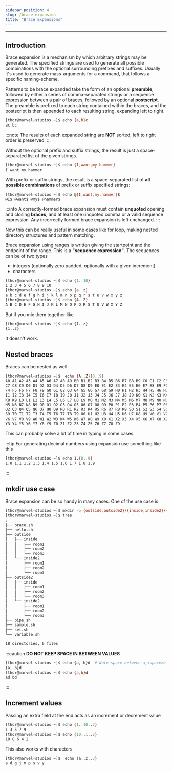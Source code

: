 ```yaml
---
sidebar_position: 4
slug: /brace-expansion
title: "Brace Expansions"
---
```


---
## Introduction

Brace expansion is a mechanism by which arbitrary strings may be generated. The specified strings are used to generate all possible combinations with the optional surrounding prefixes and suffixes. Usually it's used to generate mass-arguments for a command, that follows a specific naming-scheme.

Patterns to be brace expanded take the form of an optional **preamble**, followed by either a series of comma-separated strings or a sequence expression between a pair of braces, followed by an optional **postscript**. The preamble is prefixed to each string contained within the braces, and the postscript is then appended to each resulting string, expanding left to right.

```bash
[thor@marvel-studios ~]$ echo {a,b}c
ac bc
```
:::note
The results of each expanded string are **NOT** sorted; left to right order is preserved.
:::

Without the optional prefix and suffix strings, the result is just a space-separated list of the given strings.
```bash
[thor@marvel-studios ~]$ echo {I,want,my,hammer}
I want my hammer
```
With prefix or suffix strings, the result is a space-separated list of **all possible combinations** of prefix or suffix specified strings:

```bash
[thor@marvel-studios ~]$ echo @{I,want,my,hammer}$
@I$ @want$ @my$ @hammer$
```

:::info
A correctly-formed brace expansion must contain **unquoted** opening and closing **braces**, and at least one unquoted comma or a valid sequence expression. Any incorrectly formed brace expansion is left unchanged.
:::

Now this can be really useful in some cases like for loop, making nested directory structures and pattern matching. 

Brace expansion using ranges is written giving the startpoint and the endpoint of the range. This is a **"sequence expression"**. The sequences can be of two types

- integers (optionally zero padded, optionally with a given increment)
- characters
```bash
[thor@marvel-studios ~]$ echo {1..10}
1 2 3 4 5 6 7 8 9 10
[thor@marvel-studios ~]$ echo {a..z}
a b c d e f g h i j k l m n o p q r s t u v w x y z
[thor@marvel-studios ~]$ echo {A..Z}
A B C D E F G H I J K L M N O P Q R S T U V W X Y Z

```

But if you mix them together like 
```bash
[thor@marvel-studios ~]$ echo {1..z}
{1..z}
```
It doesn't work.

## Nested braces
Braces can be nested as well
```bash
[thor@marvel-studios ~]$  echo {A..Z}{0..9}
A0 A1 A2 A3 A4 A5 A6 A7 A8 A9 B0 B1 B2 B3 B4 B5 B6 B7 B8 B9 C0 C1 C2 C3 C4 C5 C6
C7 C8 C9 D0 D1 D2 D3 D4 D5 D6 D7 D8 D9 E0 E1 E2 E3 E4 E5 E6 E7 E8 E9 F0 F1 F2 F3
F4 F5 F6 F7 F8 F9 G0 G1 G2 G3 G4 G5 G6 G7 G8 G9 H0 H1 H2 H3 H4 H5 H6 H7 H8 H9 I0
I1 I2 I3 I4 I5 I6 I7 I8 I9 J0 J1 J2 J3 J4 J5 J6 J7 J8 J9 K0 K1 K2 K3 K4 K5 K6 K7
K8 K9 L0 L1 L2 L3 L4 L5 L6 L7 L8 L9 M0 M1 M2 M3 M4 M5 M6 M7 M8 M9 N0 N1 N2 N3 N4
N5 N6 N7 N8 N9 O0 O1 O2 O3 O4 O5 O6 O7 O8 O9 P0 P1 P2 P3 P4 P5 P6 P7 P8 P9 Q0 Q1
Q2 Q3 Q4 Q5 Q6 Q7 Q8 Q9 R0 R1 R2 R3 R4 R5 R6 R7 R8 R9 S0 S1 S2 S3 S4 S5 S6 S7 S8
S9 T0 T1 T2 T3 T4 T5 T6 T7 T8 T9 U0 U1 U2 U3 U4 U5 U6 U7 U8 U9 V0 V1 V2 V3 V4 V5
V6 V7 V8 V9 W0 W1 W2 W3 W4 W5 W6 W7 W8 W9 X0 X1 X2 X3 X4 X5 X6 X7 X8 X9 Y0 Y1 Y2
Y3 Y4 Y5 Y6 Y7 Y8 Y9 Z0 Z1 Z2 Z3 Z4 Z5 Z6 Z7 Z8 Z9
```
This can probably solve a lot of time in typing in some cases.

:::tip
For generating decimal numbers using expansion use something like this

```bash
[thor@marvel-studios ~]$ echo 1.{0..9}
1.0 1.1 1.2 1.3 1.4 1.5 1.6 1.7 1.8 1.9
```
:::

## mkdir use case
Brace expansion can be so handy in many cases. One of the use case is 
```bash
[thor@marvel-studios ~]$ mkdir -p {outside,outside2}/{inside,inside2}/{room1,room2,room3}
[thor@marvel-studios ~]$ tree
.
├── brace.sh
├── hello.sh
├── outside
│   ├── inside
│   │   ├── room1
│   │   ├── room2
│   │   └── room3
│   └── inside2
│       ├── room1
│       ├── room2
│       └── room3
├── outside2
│   ├── inside
│   │   ├── room1
│   │   ├── room2
│   │   └── room3
│   └── inside2
│       ├── room1
│       ├── room2
│       └── room3
├── pipe.sh
├── sample.sh
├── set.sh
└── variable.sh

18 directories, 6 files
```

:::caution
**DO NOT KEEP SPACE IN BETWEEN VALUES**

```bash
[thor@marvel-studios ~]$ echo {a, b}d  # Note space between a,<space>b
{a, b}d
[thor@marvel-studios ~]$ echo {a,b}d
ad bd
```
:::

## Increment values
Passing an extra field at the end acts as an increment or decrement value
```bash
[thor@marvel-studios ~]$ echo {1..10..2}
1 3 5 7 9
[thor@marvel-studios ~]$ echo {10..1..2}
10 8 6 4 2
```
This also works with characters
```bash
[thor@marvel-studios ~]$  echo {a..z..3}
a d g j m p s v y
```